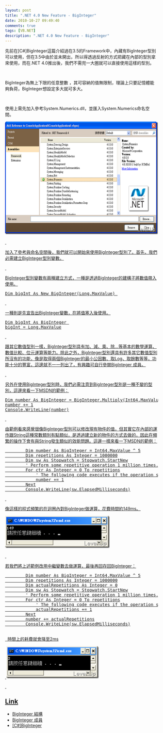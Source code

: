 ```yaml
---
layout: post
title: ".NET 4.0 New Feature - BigInteger"
date: 2010-10-27 09:49:40
comments: true
tags: [VB.NET]
description: ".NET 4.0 New Feature - BigInteger"
---
```

<p>先前在[C#]BigInteger</a>這篇介紹過在3.5的Framework中，內藏有BigInteger型別可以使用，但在3.5中由於並未開出，所以得透過反射的方式把藏在內部的型別拿來使用，而在.NET 4.0推出後，我們不需兜一大圈就可以直接使用這樣的型別。</p>  <p> </p>  <p>BigInteger為無上下限的任意整數 ，其可容納的值無限制，理論上只要記憶體能夠負荷，BigInteger想設定多大就可多大。</p>  <p> </p>  <p>使用上需先加入參考System.Numerics.dll，並匯入System.Numerics命名空間。</p>  <p><a href="http://files.dotblogs.com.tw/larrynung/1010/.NET4.0NewFeatureBigInteger_12748/image_2.png"><img style="border-right: 0px; border-top: 0px; border-left: 0px; border-bottom: 0px" height="372" alt="image" src="\images\posts\18628\image_thumb.png" width="644" border="0" /> </p>  <p> </p>  <p>加入了參考與命名空間後，我們就可以開始來使用BigInteger型別了。首先，我們必需建立BigInteger型別變數。</p>  <p> </p>  <p>BigInteger型別變數有兩種建立方式，一種是透過BigInteger的建構子將數值帶入使用。</p>  <p>   </p><div class="wlWriterSmartContent" id="scid:812469c5-0cb0-4c63-8c15-c81123a09de7:96e6889b-781c-4338-baad-483de23d6048" style="padding-right: 0px; display: inline; padding-left: 0px; float: none; padding-bottom: 0px; margin: 0px; padding-top: 0px"><pre name="code" class="vb">Dim bigInt As New BigInteger(Long.MaxValue) </pre></div>


<p> </p>

<p>一種則是先宣告出BigInteger變數，在將值塞入後使用。</p>

<div class="wlWriterSmartContent" id="scid:812469c5-0cb0-4c63-8c15-c81123a09de7:c5bf172b-57fa-4aa5-9205-68b193b87296" style="padding-right: 0px; display: inline; padding-left: 0px; float: none; padding-bottom: 0px; margin: 0px; padding-top: 0px"><pre name="code" class="vb">Dim bigInt As BigInteger 
bigInt = Long.MaxValue</pre></div>

<p> </p>

<p>跟其它數值型別一樣，BigInteger型別具有加、減、乘、除...等基本的數學運算、數值比較、位元運算等能力。除此之外，BigInteger型別還具有許多其它數值型別所沒有的功能，像是取得兩個BigInteger的最小公因數、取Log、取餘數等等，功能十分的豐富，這邊就不一一列出了，有興趣可自行參閱BigInteger 成員。</p>

<p> </p>

<p>另外在使用BigInteger型別時，我們必需注意到BigInteger型別是一種不變的型別，這邊來看一下MSDN的範例：</p>

<div class="wlWriterSmartContent" id="scid:812469c5-0cb0-4c63-8c15-c81123a09de7:a8f3d26d-ed09-41e4-86f0-7be642c18f8c" style="padding-right: 0px; display: inline; padding-left: 0px; float: none; padding-bottom: 0px; margin: 0px; padding-top: 0px"><pre name="code" class="vb">Dim number As BigInteger = BigInteger.Multiply(Int64.MaxValue, 3)
number += 1
Console.WriteLine(number)</pre></div>

<p> </p>

<p>由範例看來感覺很像BigInteger型別可以修改現有物件的值，但其實它在內部的運作跟String這種常數類別有點類似，是透過建立新的物件的方式去做的，因此在頻繁的操作下會有與String發生類似的效能問題。這邊一樣來看一下MSDN的範例：</p>

<div class="wlWriterSmartContent" id="scid:812469c5-0cb0-4c63-8c15-c81123a09de7:16aeb461-c8e4-43ce-9064-77b77b6e38ad" style="padding-right: 0px; display: inline; padding-left: 0px; float: none; padding-bottom: 0px; margin: 0px; padding-top: 0px"><pre name="code" class="vb">        Dim number As BigInteger = Int64.MaxValue ^ 5
        Dim repetitions As Integer = 1000000
        Dim sw As Stopwatch = Stopwatch.StartNew
        ' Perform some repetitive operation 1 million times.
        For ctr As Integer = 0 To repetitions
            ' The following code executes if the operation succeeds.
            number += 1
        Next
        Console.WriteLine(sw.ElapsedMilliseconds)</pre></div>

<p> </p>

<p>像這樣的程式頻繁的在迴圈內對BigInteger做運算，花費時間約149ms。</p>

<p><img style="border-right: 0px; border-top: 0px; border-left: 0px; border-bottom: 0px" height="107" alt="image" src="\images\posts\18628\image_thumb_1.png" width="345" border="0" /> </p>

<p> </p>

<p>若我們將上述範例改用中繼變數去做運算，最後再回存回BigInteger：
  <br />

  </p><div class="wlWriterSmartContent" id="scid:812469c5-0cb0-4c63-8c15-c81123a09de7:b5870566-530e-412f-9db6-0ecbeb23b0be" style="padding-right: 0px; display: inline; padding-left: 0px; float: none; padding-bottom: 0px; margin: 0px; padding-top: 0px"><pre name="code" class="vb">        Dim number As BigInteger = Int64.MaxValue ^ 5
        Dim repetitions As Integer = 1000000
        Dim actualRepetitions As Integer = 0
        Dim sw As Stopwatch = Stopwatch.StartNew
        ' Perform some repetitive operation 1 million times.
        For ctr As Integer = 0 To repetitions
            ' The following code executes if the operation succeeds.
            actualRepetitions += 1
        Next
        number += actualRepetitions
        Console.WriteLine(sw.ElapsedMilliseconds)</pre></div>


<p>
  <br />  時間上的耗費就會降至2ms</p>

<p> <img style="border-right: 0px; border-top: 0px; border-left: 0px; border-bottom: 0px" height="107" alt="image" src="\images\posts\18628\image_thumb_2.png" width="305" border="0" /> </p>

<p> </p>

<h2> Link</h2>

<ul>
  <li>BigInteger 結構</li>

  <li>BigInteger 成員</li>

  <li>[C#]BigInteger</li>
</ul>